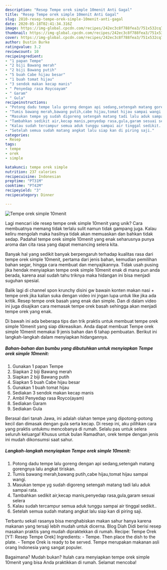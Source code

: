 ```yaml
---
description: "Resep Tempe orek simple 10menit Anti Gagal"
title: "Resep Tempe orek simple 10menit Anti Gagal"
slug: 2810-resep-tempe-orek-simple-10menit-anti-gagal
date: 2020-05-18T02:41:34.316Z
image: https://img-global.cpcdn.com/recipes/242ec3c8f788fea3/751x532cq70/tempe-orek-simple-10menit-foto-resep-utama.jpg
thumbnail: https://img-global.cpcdn.com/recipes/242ec3c8f788fea3/751x532cq70/tempe-orek-simple-10menit-foto-resep-utama.jpg
cover: https://img-global.cpcdn.com/recipes/242ec3c8f788fea3/751x532cq70/tempe-orek-simple-10menit-foto-resep-utama.jpg
author: Dustin Burke
ratingvalue: 3.2
reviewcount: 10
recipeingredient:
- "1 papan Tempe"
- "2 biji Bawang merah"
- "2 biji Bawang putih"
- "5 buah Cabe hijau besar"
- "1 buah tomat hijau"
- "3 sendok makan kecap manis"
- " Penyedap rasa Roycoayam"
- " Garam"
- " Gula"
recipeinstructions:
- "Potong dadu tempe lalu goreng dengan api sedang,setengah matang gorengnya lalu angkat tiriskan."
- "Tumis bawang merah,bawang putih,cabe hijau,tomat hijau sampai wangi."
- "Masukan tempe yg sudah digoreng setengah matang tadi lalu aduk sampai rata."
- "Tambahkan sedikit air,kecap manis,penyedap rasa,gula,garam sesuai selera"
- "Kalau sudah tercampur semua aduk tunggu sampai air tinggal sedikit.."
- "Setelah semua sudah matang angkat lalu siap kan di piring saji."
categories:
- Resep
tags:
- tempe
- orek
- simple

katakunci: tempe orek simple 
nutrition: 237 calories
recipecuisine: Indonesian
preptime: "PT31M"
cooktime: "PT42M"
recipeyield: "3"
recipecategory: Dinner

---
```



![Tempe orek simple 10menit](https://img-global.cpcdn.com/recipes/242ec3c8f788fea3/751x532cq70/tempe-orek-simple-10menit-foto-resep-utama.jpg)

Lagi mencari ide resep tempe orek simple 10menit yang unik? Cara membuatnya memang tidak terlalu sulit namun tidak gampang juga. Kalau keliru mengolah maka hasilnya tidak akan memuaskan dan bahkan tidak sedap. Padahal tempe orek simple 10menit yang enak seharusnya punya aroma dan cita rasa yang dapat memancing selera kita.

Banyak hal yang sedikit banyak berpengaruh terhadap kualitas rasa dari tempe orek simple 10menit, pertama dari jenis bahan, kemudian pemilihan bahan segar, hingga cara membuat dan menyajikannya. Tidak usah pusing jika hendak menyiapkan tempe orek simple 10menit enak di mana pun anda berada, karena asal sudah tahu triknya maka hidangan ini bisa menjadi suguhan spesial.

Balik lagi di channel spon krunchy disini gw bawain konten makan nasi + tempe orek jika kalian suka dengan video ini jngan lupa untuk like jika ada kritik. Resep tempe orek basah yang enak dan simple. Dan di dalam video ini juga disajikan cara memasak tempe orek basah sehingga akan menjadi tempe orek yang enak.


Di bawah ini ada beberapa tips dan trik praktis untuk membuat tempe orek simple 10menit yang siap dikreasikan. Anda dapat membuat Tempe orek simple 10menit memakai 9 jenis bahan dan 6 tahap pembuatan. Berikut ini langkah-langkah dalam menyiapkan hidangannya.

<!--inarticleads1-->

##### Bahan-bahan dan bumbu yang dibutuhkan untuk menyiapkan Tempe orek simple 10menit:

1. Gunakan 1 papan Tempe
1. Siapkan 2 biji Bawang merah
1. Siapkan 2 biji Bawang putih
1. Siapkan 5 buah Cabe hijau besar
1. Gunakan 1 buah tomat hijau
1. Sediakan 3 sendok makan kecap manis
1. Ambil  Penyedap rasa Royco(ayam)
1. Sediakan  Garam
1. Sediakan  Gula


Berasal dari tanah Jawa, ini adalah olahan tempe yang dipotong-potong kecil dan dimasak dengan gula serta kecap. Di resep ini, aku pilihkan cara yang praktis untukmu mencobanya di rumah. Selalu pas untuk selera seluruh keluarga! Khusus untuk bulan Ramadhan, orek tempe dengan jenis ini mudah dikonsumsi saat sahur. 

<!--inarticleads2-->

##### Langkah-langkah menyiapkan Tempe orek simple 10menit:

1. Potong dadu tempe lalu goreng dengan api sedang,setengah matang gorengnya lalu angkat tiriskan.
1. Tumis bawang merah,bawang putih,cabe hijau,tomat hijau sampai wangi.
1. Masukan tempe yg sudah digoreng setengah matang tadi lalu aduk sampai rata.
1. Tambahkan sedikit air,kecap manis,penyedap rasa,gula,garam sesuai selera
1. Kalau sudah tercampur semua aduk tunggu sampai air tinggal sedikit..
1. Setelah semua sudah matang angkat lalu siap kan di piring saji.


Terbantu sekali rasanya bisa menghabiskan makan sahur hanya karena makanan yang tersaji lebih mudah untuk dicerna. Blog Diah Didi berisi resep masakan praktis yang mudah dipraktekkan di rumah. Recipe: Tempe Orek [YT: Resep Tempe Orek] Ingredients: - Tempe. Then place the dish to the plate. - Tempe Orek is ready to be served. Tempe merupakan makanan asli orang Indonesia yang sangat populer. 

Bagaimana? Mudah bukan? Itulah cara menyiapkan tempe orek simple 10menit yang bisa Anda praktikkan di rumah. Selamat mencoba!
